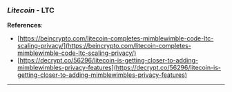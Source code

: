 
### *Litecoin* - LTC

**References**:
- [https://beincrypto.com/litecoin-completes-mimblewimble-code-ltc-scaling-privacy/](https://beincrypto.com/litecoin-completes-mimblewimble-code-ltc-scaling-privacy/)
- [https://decrypt.co/56296/litecoin-is-getting-closer-to-adding-mimblewimbles-privacy-features](https://decrypt.co/56296/litecoin-is-getting-closer-to-adding-mimblewimbles-privacy-features)

---
